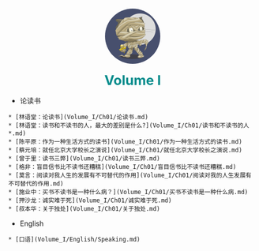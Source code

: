 <br>
<div style="text-align: center">
<a href="#"><img style="width:7rem;border-radius:50%;" src="favicon.gif"></img></a>
<br>
<p>
<a href="#/Volume_I/welcome" class="name">Volume I</a>
</div>
<style>
a {
    text-decoration: none;
}
.name {
    font-size: 1.7rem;
    color: darkcyan;
    font-weight: bold;
}
</style>

<!----------->
<span class='side-title'>

* 论读书
</span>

    * [林语堂：论读书](Volume_I/Ch01/论读书.md)
    * [林语堂：读书和不读书的人，最大的差别是什么?](Volume_I/Ch01/读书和不读书的人*.md)
    * [陈平原：作为一种生活方式的读书](Volume_I/Ch01/作为一种生活方式的读书.md)
    * [蔡元培：就任北京大学校长之演说](Volume_I/Ch01/就任北京大学校长之演说.md)
    * [曾于里：读书三弊](Volume_I/Ch01/读书三弊.md)
    * [格非：盲目信书比不读书还糟糕](Volume_I/Ch01/盲目信书比不读书还糟糕.md)
    * [莫言：阅读对我人生的发展有不可替代的作用](Volume_I/Ch01/阅读对我的人生发展有不可替代的作用.md)
    * [施业中：买书不读书是一种什么病？](Volume_I/Ch01/买书不读书是一种什么病.md)
    * [押沙龙：诚实难于死](Volume_I/Ch01/诚实难于死.md)
    * [叔本华：关于独处](Volume_I/Ch01/关于独处.md)


<!----------->
<span class='side-title'>

* English
</span>

    * [口语](Volume_I/English/Speaking.md)




